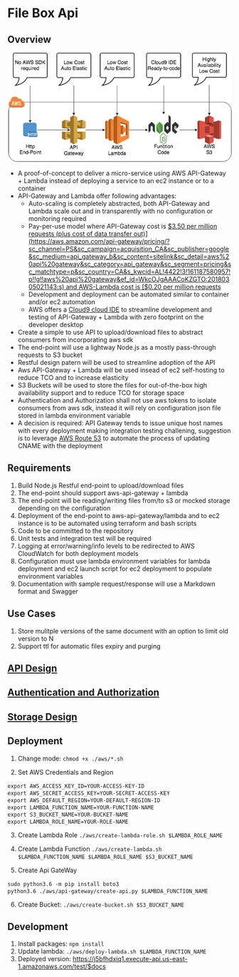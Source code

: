 # File Box Api

## Overview

![](./docs/media/api-gateway-lambda.jpg)

* A proof-of-concept to deliver a micro-service using AWS API-Gateway + Lambda instead of deploying a service to an ec2 instance or to a container
* API-Gateway and Lambda offer following advantages:
  * Auto-scaling is completely abstracted, both API-Gateway and Lambda scale out and in transparently with no configuration or monitoring required
  * Pay-per-use model where API-Gateway cost is [$3.50 per million requests (plus cost of data transfer out)](https://aws.amazon.com/api-gateway/pricing/?sc_channel=PS&sc_campaign=acquisition_CA&sc_publisher=google&sc_medium=api_gateway_b&sc_content=sitelink&sc_detail=aws%20api%20gateway&sc_category=api_gateway&sc_segment=pricing&sc_matchtype=p&sc_country=CA&s_kwcid=AL!4422!3!161187580957!p!!g!!aws%20api%20gateway&ef_id=WkcOJgAAACoKZGTO:20180305021143:s) and AWS-Lambda cost is [$0.20 per million requests](https://aws.amazon.com/lambda/pricing/)
  * Development and deployment can be automated similar to container and/or ec2 automation
  * AWS offers a [Cloud9 cloud IDE](https://docs.aws.amazon.com/cloud9/latest/user-guide/lambda-functions.html) to streamline development and testing of API-Gateway + Lambda with zero footprint on the developer desktop
* Create a simple to use API to upload/download files to abstract consumers from incorporating aws sdk
* The end-point will use a lightway Node.js as a mostly pass-through requests to S3 bucket
* Restful design patern will be used to streamline adoption of the API
* Aws API-Gateway + Lambda will be used insead of ec2 self-hosting to reduce TCO and to increase elasticity
* S3 Buckets will be used to store the files for out-of-the-box high availability support and to reduce TCO for storage space
* Authentication and Authorization shall not use aws tokens to isolate consumers from aws sdk, instead it will rely on configuration json file stored in lambda environment variable
* A decision is required: API Gateway tends to issue unique host names with every deployment making integration testing challening, suggestion is to leverage [AWS Route 53](https://aws.amazon.com/route53/pricing/) to automate the process of updating CNAME with the deployment

## Requirements

1. Build Node.js Restful end-point to upload/download files
2. The end-point should support aws-api-gateway + lambda
3. The end-point will be reading/writing files from/to s3 or mocked storage depending on the configuration
4. Deployment of the end-point to aws-api-gateway/lambda and to ec2 instance is to be automated using terraform and bash scripts
5. Code to be committed to the repository
6. Unit tests and integration test will be required
7. Logging at error/warning/info levels to be redirected to AWS CloudWatch for both deployment models
8. Configuration must use lambda environment variables for lambda deployment and ec2 launch script for ec2 deployment to populate environment variables
9. Documentation with sample request/response will use a Markdown format and Swagger

## Use Cases

1. Store mulitple versions of the same document with an option to limit old version to N
2. Support ttl for automatic files expiry and purging

## [API Design](./docs/API.md)

## [Authentication and Authorization](./docs/AuthC&AuthZ.md)

## [Storage Design](./docs/StorageDesign.md)

## Deployment

1. Change mode: `chmod +x ./aws/*.sh`

2. Set AWS Credentials and Region 
```
export AWS_ACCESS_KEY_ID=YOUR-ACCESS-KEY-ID  
export AWS_SECRET_ACCESS_KEY=YOUR-SECRET-ACCESS-KEY  
export AWS_DEFAULT_REGION=YOUR-DEFAULT-REGION-ID  
export LAMBDA_FUNCTION_NAME=YOUR-FUNCTION-NAME  
export S3_BUCKET_NAME=YOUR-BUCKET-NAME  
export LAMBDA_ROLE_NAME=YOUR-ROLE-NAME  
```

3. Create Lambda Role `./aws/create-lambda-role.sh $LAMBDA_ROLE_NAME`

4. Create Lambda Function `./aws/create-lambda.sh $LAMBDA_FUNCTION_NAME $LAMBDA_ROLE_NAME $S3_BUCKET_NAME`

5. Create Api GateWay
```
sudo python3.6 -m pip install boto3  
python3.6 ./aws/api-gateway/create-api.py $LAMBDA_FUNCTION_NAME
```

6. Create Bucket: `./aws/create-bucket.sh $S3_BUCKET_NAME`
  
## Development

1. Install packages: `npm install`
2. Update lambda: `./aws/deploy-lambda.sh $LAMBDA_FUNCTION_NAME`
3. Deployed version: https://j5bfhdxiq1.execute-api.us-east-1.amazonaws.com/test/$docs

